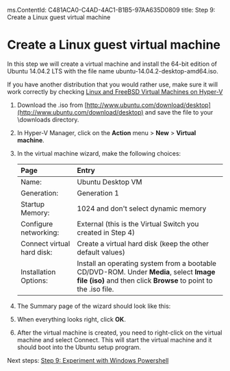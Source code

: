 ms.ContentId: C481ACA0-C4AD-4AC1-B1B5-97AA635D0809
title: Step 9: Create a Linux guest virtual machine

# Create a Linux guest virtual machine #

In this step we will create a virtual machine and install the 64-bit edition of Ubuntu 14.04.2 LTS with the file name ubuntu-14.04.2-desktop-amd64.iso. 

If you have another distribution that you would rather use, make sure it will work correctly by checking [Linux and FreeBSD Virtual Machines on Hyper-V](https://technet.microsoft.com/en-us/library/dn531030.aspx)

<!-- Should we use a Gen 2 VM to show that stuff or stick with Gen 1 which might work for more distros? -->

1. Download the .iso from [http://www.ubuntu.com/download/desktop](http://www.ubuntu.com/download/desktop) and save the file to your \\downloads directory.
2. In Hyper-V Manager, click on the **Action** menu > **New** > **Virtual machine**. 
3. In the virtual machine wizard, make the following choices:

	| **Page** | **Entry** |
	|:-----|:-----|
	|Name:						|Ubuntu Desktop VM 												|
	|Generation: 				|Generation 1  													
	|Startup Memory:			|1024 and don't select dynamic memory 							|
	|Configure networking: 		|External (this is the Virtual Switch you created in Step 4)	|
	|Connect virtual hard disk: |Create a virtual hard disk (keep the other default values) 	|
	|Installation Options:		|Install an operating system from a bootable CD/DVD-ROM. Under **Media**, select **Image file (iso)** and then click **Browse** to point to the .iso file. 			|

4. The Summary page of the wizard should look like this:
	
	<!-- need screenshot -->
5. When everything looks right, click **OK**. 

6. After the virtual machine is created, you need to right-click on the virtual machine and select Connect. This will start the virtual machine and it should boot into the Ubuntu setup program.



Next steps:
[Step 9: Experiment with Windows Powershell](step9.md)
